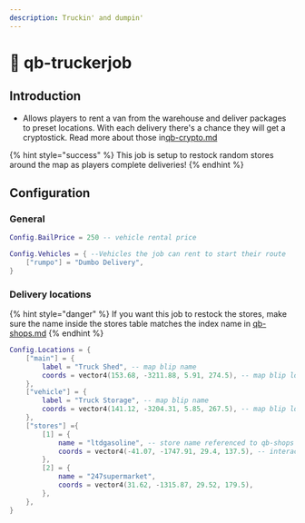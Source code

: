 ```yaml
---
description: Truckin' and dumpin'
---
```


# 🚛 qb-truckerjob

## Introduction

-   Allows players to rent a van from the warehouse and deliver packages to preset locations. With each delivery there's a chance they will get a cryptostick. Read more about those in[qb-crypto.md](qb-crypto.md "mention")

{% hint style="success" %}
This job is setup to restock random stores around the map as players complete deliveries!
{% endhint %}

## Configuration

### General

```lua
Config.BailPrice = 250 -- vehicle rental price

Config.Vehicles = { --Vehicles the job can rent to start their route
    ["rumpo"] = "Dumbo Delivery",
}
```

### Delivery locations

{% hint style="danger" %}
If you want this job to restock the stores, make sure the name inside the stores table matches the index name in [qb-shops.md](qb-shops.md "mention")
{% endhint %}

```lua
Config.Locations = {
    ["main"] = {
        label = "Truck Shed", -- map blip name
        coords = vector4(153.68, -3211.88, 5.91, 274.5), -- map blip location
    },
    ["vehicle"] = {
        label = "Truck Storage", -- map blip name
        coords = vector4(141.12, -3204.31, 5.85, 267.5), -- map blip location
    },
    ["stores"] ={
        [1] = {
            name = "ltdgasoline", -- store name referenced to qb-shops
            coords = vector4(-41.07, -1747.91, 29.4, 137.5), -- interact location
        },
        [2] = {
            name = "247supermarket",
            coords = vector4(31.62, -1315.87, 29.52, 179.5),
        },
    },
}
```
